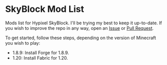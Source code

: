 # SkyBlock Mod List
Mods list for Hypixel SkyBlock. I'll be trying my best to keep it up-to-date.
If you wish to improve the repo in any way, open an [Issue](https://github.com/KTrain5169/SkyBlockModList/issues) or [Pull Request](https://github.com/KTrain5169/SkyBlockModList/pulls).

To get started, follow these steps, depending on the version of Minecraft you wish to play:
* 1.8.9: Install Forge for 1.8.9.
* 1.20: Install Fabric for 1.20.
